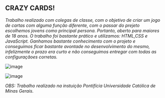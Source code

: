 ## CRAZY CARDS! ##

*Trabalho realizado com colegas de classe, com o objetivo de criar um jogo de cartas com alguma função diferente, com o passar do prejeto escolhemos jovens como principal persona. Portanto, aberto para maiores de 18 anos. O trabalho foi bastante prático e utilizamos: HTML,CSS e JavaScript. Ganhamos bastante conhecimento com o projeto e conseguimos ficar bastante avontade no desenvolvimento do mesmo, infelizmente o prazo era curto e não conseguimos entregar com todas as configuraçãoes corretas.*


![image](https://user-images.githubusercontent.com/80351589/147702748-1a9b0f6b-c84f-446f-be45-3e1a238abd86.png)

![image](https://user-images.githubusercontent.com/80351589/147702768-38d02358-aaeb-4fa2-b213-635be5c49e8a.png)














*OBS: Trabalho realizado na instuição Pontifícia Universidade Católica de Minas Gerais.*
